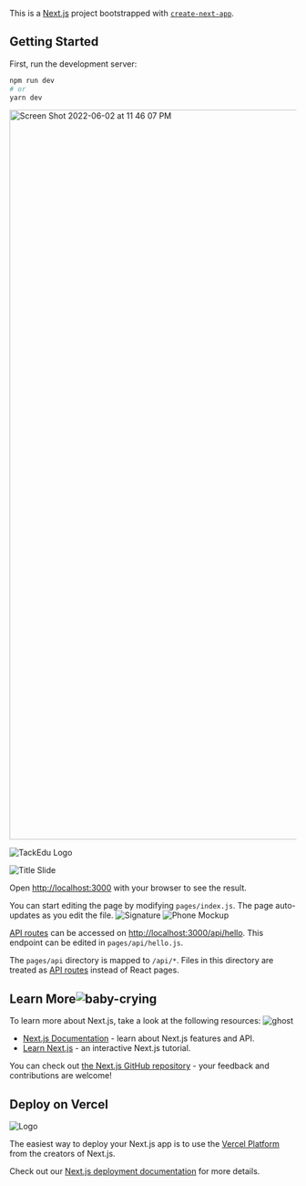 This is a [Next.js](https://nextjs.org/) project bootstrapped with [`create-next-app`](https://github.com/vercel/next.js/tree/canary/packages/create-next-app).

## Getting Started

First, run the development server:

```bash
npm run dev
# or
yarn dev
```
<img width="1280" alt="Screen Shot 2022-06-02 at 11 46 07 PM" src="https://user-images.githubusercontent.com/84104582/171801936-fa9e5bb9-1aaa-4576-9014-213ccd22b15b.png">

![TackEdu Logo](https://user-images.githubusercontent.com/84104582/171989684-626c1272-3683-4131-8ae4-559d0a56c773.png)

![Title Slide](https://user-images.githubusercontent.com/84104582/205454940-5d30e26c-be36-4963-8ea4-8e2e1af18043.png)


Open [http://localhost:3000](http://localhost:3000) with your browser to see the result.

You can start editing the page by modifying `pages/index.js`. The page auto-updates as you edit the file.
![Signature](https://user-images.githubusercontent.com/84104582/205430009-475c2ff1-2a24-4719-a71e-569e147949a9.png)
![Phone Mockup](https://user-images.githubusercontent.com/84104582/205474294-34c8abed-409c-4d61-861d-3879cd1b80bb.png)

[API routes](https://nextjs.org/docs/api-routes/introduction) can be accessed on [http://localhost:3000/api/hello](http://localhost:3000/api/hello). This endpoint can be edited in `pages/api/hello.js`.

The `pages/api` directory is mapped to `/api/*`. Files in this directory are treated as [API routes](https://nextjs.org/docs/api-routes/introduction) instead of React pages.

## Learn More![baby-crying](https://user-images.githubusercontent.com/84104582/189783219-5fa4ea17-a191-4e97-8be5-f541b0e047e8.png)


To learn more about Next.js, take a look at the following resources:
![ghost](https://user-images.githubusercontent.com/84104582/192129459-f93790c1-e2c8-4fe6-8911-bc7ae625176b.png)

- [Next.js Documentation](https://nextjs.org/docs) - learn about Next.js features and API.
- [Learn Next.js](https://nextjs.org/learn) - an interactive Next.js tutorial.

You can check out [the Next.js GitHub repository](https://github.com/vercel/next.js/) - your feedback and contributions are welcome!

## Deploy on Vercel
![Logo](https://user-images.githubusercontent.com/84104582/199637301-fc77f935-c997-42e4-ae4b-bc2556405081.png)

The easiest way to deploy your Next.js app is to use the [Vercel Platform](https://vercel.com/new?utm_medium=default-template&filter=next.js&utm_source=create-next-app&utm_campaign=create-next-app-readme) from the creators of Next.js.

Check out our [Next.js deployment documentation](https://nextjs.org/docs/deployment) for more details.
